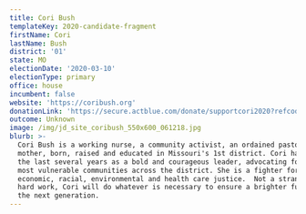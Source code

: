 ```yaml
---
title: Cori Bush
templateKey: 2020-candidate-fragment
firstName: Cori
lastName: Bush
district: '01'
state: MO
electionDate: '2020-03-10'
electionType: primary
office: house
incumbent: false
website: 'https://coribush.org'
donationLink: 'https://secure.actblue.com/donate/supportcori2020?refcode=jdsite'
outcome: Unknown
image: /img/jd_site_coribush_550x600_061218.jpg
blurb: >-
  Cori Bush is a working nurse, a community activist, an ordained pastor and a
  mother, born, raised and educated in Missouri's 1st district. Cori has spent
  the last several years as a bold and courageous leader, advocating for the
  most vulnerable communities across the district. She is a fighter for
  economic, racial, environmental and health care justice.  Not a stranger to
  hard work, Cori will do whatever is necessary to ensure a brighter future for
  the next generation.
---
```


